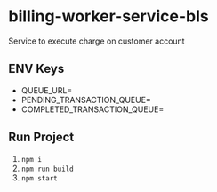 # billing-worker-service-bls
Service to execute charge on customer account

## ENV Keys
* QUEUE_URL=
* PENDING_TRANSACTION_QUEUE=
* COMPLETED_TRANSACTION_QUEUE=



## Run Project
1. `npm i`
2. `npm run build`
2. `npm start`

